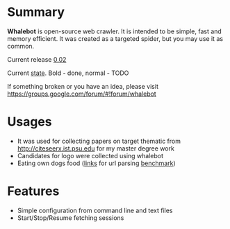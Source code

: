# Summary #
**Whalebot** is open-source web crawler. It is intended to be simple, fast and memory efficient. It was created as a targeted spider, but you may use it as common.

Current release [0.02](http://code.google.com/p/whalebot/downloads/detail?name=whalebot-0.02.00.tar.gz&can=2&q=)

Current [state](Roadmap.md). Bold - done, normal - TODO

If something broken or you have an idea, please visit https://groups.google.com/forum/#!forum/whalebot

# Usages #

  * It was used for collecting papers on target thematic from http://citeseerx.ist.psu.edu  for my master degree work
  * Candidates for logo were collected using whalebot
  * Eating own dogs food ([links](http://code.google.com/p/whalebot/downloads/detail?name=links.zip) for url parsing [benchmark](UrlParseBenchmark.md))

# Features #
  * Simple configuration from command line and text files
  * Start/Stop/Resume fetching sessions